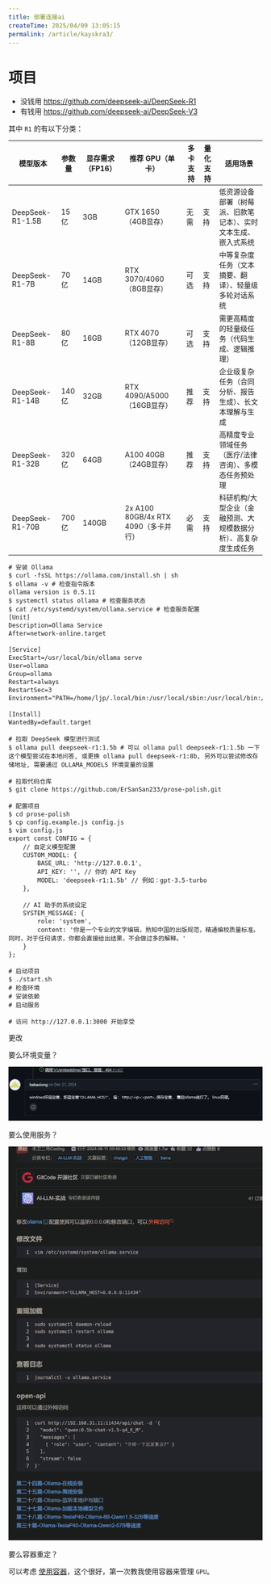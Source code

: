 ```yaml
---
title: 部署连接ai
createTime: 2025/04/09 13:05:15
permalink: /article/kayskra3/
---
```

# 项目

-   没钱用 https://github.com/deepseek-ai/DeepSeek-R1
-   有钱用 https://github.com/deepseek-ai/DeepSeek-V3

其中 `R1` 的有以下分类：

| 模型版本         | 参数量 | 显存需求（FP16） | 推荐 GPU（单卡）                     | 多卡支持 | 量化支持 | 适用场景                                                     |
| ---------------- | ------ | ---------------- | ------------------------------------ | -------- | -------- | ------------------------------------------------------------ |
| DeepSeek-R1-1.5B | 15亿   | 3GB              | GTX 1650（4GB显存）                  | 无需     | 支持     | 低资源设备部署（树莓派、旧款笔记本）、实时文本生成、嵌入式系统 |
| DeepSeek-R1-7B   | 70亿   | 14GB             | RTX 3070/4060（8GB显存）             | 可选     | 支持     | 中等复杂度任务（文本摘要、翻译）、轻量级多轮对话系统         |
| DeepSeek-R1-8B   | 80亿   | 16GB             | RTX 4070（12GB显存）                 | 可选     | 支持     | 需更高精度的轻量级任务（代码生成、逻辑推理）                 |
| DeepSeek-R1-14B  | 140亿  | 32GB             | RTX 4090/A5000（16GB显存）           | 推荐     | 支持     | 企业级复杂任务（合同分析、报告生成）、长文本理解与生成       |
| DeepSeek-R1-32B  | 320亿  | 64GB             | A100 40GB（24GB显存）                | 推荐     | 支持     | 高精度专业领域任务（医疗/法律咨询）、多模态任务预处理        |
| DeepSeek-R1-70B  | 700亿  | 140GB            | 2x A100 80GB/4x RTX 4090（多卡并行） | 必需     | 支持     | 科研机构/大型企业（金融预测、大规模数据分析）、高复杂度生成任务 |

```shell
# 安装 Ollama
$ curl -fsSL https://ollama.com/install.sh | sh
$ ollama -v # 检查指令版本
ollama version is 0.5.11
$ systemctl status ollama # 检查服务状态
$ cat /etc/systemd/system/ollama.service # 检查服务配置
[Unit]
Description=Ollama Service
After=network-online.target

[Service]
ExecStart=/usr/local/bin/ollama serve
User=ollama
Group=ollama
Restart=always
RestartSec=3
Environment="PATH=/home/ljp/.local/bin:/usr/local/sbin:/usr/local/bin:/usr/sbin:/usr/bin:/sbin:/bin:/usr/games:/usr/local/games:/snap/bin"

[Install]
WantedBy=default.target

# 拉取 DeepSeek 模型进行测试
$ ollama pull deepseek-r1:1.5b # 可以 ollama pull deepseek-r1:1.5b 一下这个模型尝试在本地问答, 或更换 ollama pull deepseek-r1:8b, 另外可以尝试修改存储地址, 需要通过 OLLAMA_MODELS 环境变量的设置

# 拉取代码仓库
$ git clone https://github.com/ErSanSan233/prose-polish.git

# 配置项目
$ cd prose-polish
$ cp config.example.js config.js
$ vim config.js
export const CONFIG = {
    // 自定义模型配置
    CUSTOM_MODEL: {
        BASE_URL: 'http://127.0.0.1',
        API_KEY: '', // 你的 API Key
        MODEL: 'deepseek-r1:1.5b' // 例如：gpt-3.5-turbo
    },

    // AI 助手的系统设定
    SYSTEM_MESSAGE: {
        role: 'system',
        content: '你是一个专业的文字编辑，熟知中国的出版规范，精通编校质量标准。同时，对于任何请求，你都会直接给出结果，不会做过多的解释。'
    }
}; 

# 启动项目
$ ./start.sh
# 检查环境
# 安装依赖
# 启动服务

# 访问 http://127.0.0.1:3000 开始享受

```



更改

要么环境变量？

![image-20250224232746481](./assets/image-20250224232746481.png)

要么使用服务？

![image-20250224232827279](./assets/image-20250224232827279.png)

要么容器重定？

可以考虑 [使用容器](https://hub.docker.com/r/ollama/ollama)，这个很好，第一次教我使用容器来管理 `GPU`。